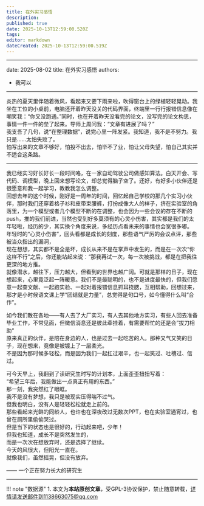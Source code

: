 ```yaml
---
title: 在外实习感悟
description: 
published: true
date: 2025-10-13T12:59:00.520Z
tags: 
editor: markdown
dateCreated: 2025-10-13T12:59:00.519Z
---
```


---
date: 2025-08-02
title: 在外实习感悟
authors:
  - 我可以
---

炎热的夏天里伴随着微风，看起来又要下雨来啦，吹得窗台上的绿植轻轻晃动。我坐在工位的小桌前，电脑还开着昨天没关的代码界面，终端里一行行报错信息像在嘲笑我：“你又没跑通。”同时，也在开着昨天没看完的论文，没写完的论文构思，事情一件一件的垒了起来。导师上周问我：“文章有进展了吗？”  
我支吾了几句，说“在整理数据”，说完心里一阵发紧。我知道，我不是不努力。我只是……太怕失败了。  
怕写出来的文章不够好，怕投不出去，怕毕不了业，怕让父母失望，怕自己其实并不适合这条路。  

<!-- more -->

---

我已经实习好长好长一段时间咯，在一家自动驾驶公司做感知算法。白天开会、写代码、调模型，晚上回来想写论文，却总觉得脑子空了。还好，有好多小伙伴还是很愿意和我一起学习，教教我怎么调整。  
回想去年的这个时候，刚好是一周年的时间，回忆起自己学校的那几个实习小伙伴，那时我们还穿着格子衫和皮带束腰裤，打扮成像大人的样子，挤在实验室的角落里，为一个模型或者几个模型不断的在调整，也会因为一些会议的存在不断的push，推的我们前进，当然也受到好多莫须有的心灵小伤害，其实都是我们的太年轻啦，经历的少，其实换个角度来说，多经历点看未来的事情也会宽很多嘟。  
年轻时的“心灵小伤害”，回头看都是成长的刻度，那些语气严厉的会议点评，那些被当众指出的漏洞，  
现在想想，其实都不是全是坏，成长从来不是在掌声中发生的，而是在一次次“你这样不行”之后，你还能站起来说：“那我再试一次，每一次被挑战，都是在把我往更深的地方推。  
就像潜水，越往下，压力越大，但看到的世界也越广阔。可就是那样的日子，现在想起来，心里竟泛起一阵暖意。我们不是最聪明的，也不是进度最快的，但我们愿意一起查文献、一起跑实验、一起对着报错信息抓耳挠腮，互相帮助，回想过来，那才是小时候语文课上学“团结就是力量”，总觉得是句口号，如今懂得什么叫“合作”。  

如今我们散在各地——有人去了大厂实习，有人去其他地方实习，有些人回去准备毕业工作，不常见面，但微信消息还是彼此牵挂着，有需要帮忙的还是会”拔刀相助“  
原来真正的伙伴，是陪在身边的人，也是过去一起吃苦的人。那种又气又笑的日子，现在想来，竟像是被镀上了一层柔光。  
不是因为那时候多轻松，而是因为我们一起扛过艰辛，也一起笑过、吐槽过、信过。  

可今天早上，我翻到了读研究生时写的计划本，上面歪歪扭扭写着：  
“希望三年后，我能做出一点真正有用的东西。”   
那一刻，我突然红了眼眶。  
我不是没有梦想，我只是被现实压得喘不过气。  
但我也明白，没有人是轻轻松松就走上前的。  
那些看起来光鲜的同龄人，也许也在深夜改过无数次PPT，也在实验室通宵过，也曾在厕所里偷偷哭过。  
但是当下的状态也是很好的，行动起来吧，少年！  
但我也知道，成长不是突然发生的，  
而是一次次在想放弃时，还是选择了继续。  
今天的风很大，但阳光一直在。  
就像我们，虽然摇晃，但没有放弃。  

—— 一个正在努力长大的研究生  

---

!!! note "数据源"
    1. 本文为**本站原创文章**，受GPL-3协议保护，禁止随意转载，详情请发送邮件到1138663075@qq.com